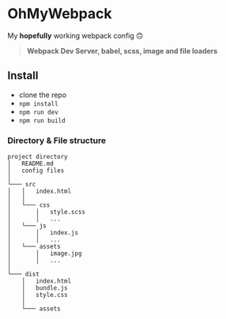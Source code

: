 # OhMyWebpack

My **hopefully** working webpack config 🙃
> **Webpack Dev Server, babel, scss, image and file loaders**

## Install

* clone the repo
* `npm install`
* `npm run dev`
* `npm run build`

### Directory & File structure

```whocares
project directory
│   README.md
│   config files
│
└─── src
│   │   index.html
│   │
│   └─── css
│       │   style.scss
│       │   ...
│   └─── js
│       │   index.js
│       │   ...
│   └─── assets
│       │   image.jpg
│       │   ...
│
└─── dist
    │   index.html
    │   bundle.js
    │   style.css
    │
    └─── assets
```
